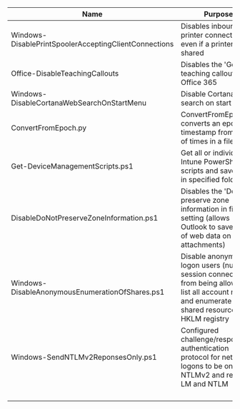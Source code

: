 | Name | Purpose
| --- | --- |
| Windows-DisablePrintSpoolerAcceptingClientConnections | Disables inbound printer connections even if a printer is shared |
| Office-DisableTeachingCallouts | Disables the 'Got It' teaching callouts in Office 365 |
| Windows-DisableCortanaWebSearchOnStartMenu | Disable Cortana web search on start menu |
| ConvertFromEpoch.py | ConvertFromEpoch.py converts an epoch timestamp from a list of times in a file |
| Get-DeviceManagementScripts.ps1 | Get all or individual Intune PowerShell scripts and save them in specified folder |
| DisableDoNotPreserveZoneInformation.ps1 | Disables the 'Do not preserve zone information in file' setting (allows Outlook to save mark of web data on attachments) |
| Windows-DisableAnonymousEnumerationOfShares.ps1 | Disable anonymous logon users (null session connections) from being allowed to list all account names and enumerate all shared resources via HKLM registry |
| Windows-SendNTLMv2ReponsesOnly.ps1 | Configured challenge/response authentication protocol for network logons to be only NTLMv2 and refuse LM and NTLM |
|  |  |
|  |  |
|  |  |
|  |  |

